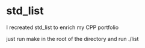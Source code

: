 # std_list
I recreated std_list to enrich my CPP portfolio

just run make in the root of the directory and run ./list
